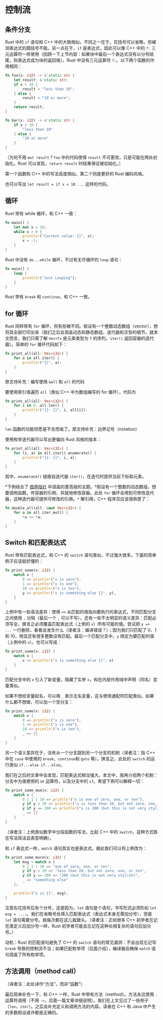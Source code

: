 # 控制流

## 条件分支

Rust 中的 `if` 语句和 C++ 中的大致相似。不同之一在于，花括号可以省略，但被测表达式的圆括号不能。另一点在于，`if` 是表达式，因此可以像 C++ 中的 `?:` 三元运算符一样使用（回顾一下上节内容：如果块中最后一个表达式没有以分号结尾，则表达式成为块的返回值）。Rust 中没有三元运算符 `?:`。以下两个函数的作用相同：

```rs
fn foo(x: i32) -> &'static str {
    let result: &'static str;
    if x < 10 {
        result = "less than 10";
    } else {
        result = "10 or more";
    }
    return result;
}
```

```rs
fn bar(x: i32) -> &'static str {
    if x < 10 {
        "less than 10"
    } else {
        "10 or more"
    }
}
```

（为何不用 `mut result`？`foo` 中的代码使得 `result` 不可更改，只是可能在两处初始化。Rust 可以发现，`return result` 时结果保证被初始化。）

第一个函数和 C++ 中的写法高度相似。第二个则是更好的 Rust 编码风格。

也可以写出 `let result = if x < 10 ...` 这样的代码。

## 循环

Rust 带有 while 循环，和 C++ 一致：

```rs
fn main() {
    let mut x = 10;
    while x > 0 {
        println!("Current value: {}", x);
        x = -1;
    }
}
```

Rust 中没有 `do...while` 循环，不过有无尽循环的 `loop` 语句：

```rs
fn main() {
    loop {
        println!("Just Looping");
    }
}
```

Rust 带有 `break` 和 `continue`，和 C++ 一致。

## for 循环

Rust 同样带有 `for` 循环，但有些微不同。假设有一个整数动态数组（vector），想将其全部打印出来（我们之后会涵盖动态和静态数组，迭代器和泛型的细节。就本文而言，我们只需了解 `Vec<T>` 是元素类型为 `T` 的序列，`iter()` 返回容器的迭代器）。简单的 `for` 循环代码如下：

```rs
fn print_all(all: Vec<i32>) {
    for a in all.iter() {
        println!("{}", a);
    }
}
```

原文待补充：编写使用 `&all` 和 `all` 的代码

要使用索引值遍历 `all`（类似 C++ 中为数组编写的 for 循环），代码为

```rs
fn print_all(all: Vec<i32>) {
    for i in 0..all.len() {
        println!("{}: {}", i, all[i]);
    }
}
```

`len` 函数的功能但愿是不言而喻了。原文待补充：边界记号（notation）

使用枚举迭代器可以写出更偏向 Rust 风格的版本：

```rs
fn print_all(all: Vec<i32>) {
    for (i, a) in all.iter().enumerate() {
        println!("{}: {}", i, a);
    }
}
```

其中，`enumerate()`  链接自迭代器 `iter()`，在迭代时提供当前下标和元素。

*下例结合了 [借用指针](borrowed.md) 中涵盖的更高级的主题。*假设有一个整数的动态数组，想要调用函数，传容器的引用，并就地修改容器。此处 `for` 循环会用到可修改迭代器，这种迭代器可提供可修改的引用。`*` 解引用，C++ 程序员应该很熟悉了：

```rs
fn double_all(all: &mut Vec<i32>) {
    for a in all.iter_mut() {
        *a += *a;
    }
}
```

## Switch 和匹配表达式

Rust 带有匹配表达式，和 C++ 的 `switch` 语句类似，不过强大很多。下面的简单例子应该挺好懂的：
```rs
fn print_some(x: i32) {
    match x {
        0 => println!("x is zero"),
        1 => println!("x is one"),
        10 => println!("x is ten"),
        y => println!("x is something else {}", y),
    }
}
```

上例中有一些语法差异：使用 `=>` 从匹配的值指向要执行的表达式，不同匹配分支之间使用 `,` 分隔（最后一个 `,` 可以不写）。还有一些不太明显的语义差异：匹配必须写全，换言之必须覆盖匹配表达式（上例的 `x`）所有可能的值。尝试把 `y => ...` 一行删除，看看会发生什么（译者注：编译错误？）；因为我们只匹配了 0、1 和 10，明显还有很多整数没有匹配。最后一个匹配分支中，`y` 绑定为要匹配的值（上例中的 `x`）。也可以写成：

```rs
fn print_some(x: i32) {
    match x {
        x => println!("x is something else {}", x)
    }
}
```

匹配分支中的 `x` 引入了新变量，隐藏了实参 `x`，和在内层作用域中声明（同名）变量类似。

如果不想给变量起名，可以用 `_` 表示无名变量，这与使用通配符匹配类似。如果什么都不想做，可以加一个空分支：

```rs
fn print_some(x: i32) {
    match x {
        0 => println!("x is zero"),
        1 => println!("x is one"),
        10 => println!("x is ten"),
        _ => {}
    }
}
```

另一个语义差异在于，没有从一个分支跳到另一个分支的机制（译者注：指 C++ 中在 `case` 中使用的 `break`、`continue`和 `goto` 等）。换言之，此处的 `switch` 的运行类似 `if...else if...else`。

我们在之后的文章中会发现，匹配表达式相当强大。本文中，我再介绍两个机制：分支中为值使用的 or 运算符，以及分支中的 `if`。希望下例可以解释一切：

```rs
fn print_some_moe(x: i32) {
    match x {
        0 | 1 | 10 => println!("x is one of zero, one, or ten"),
        y if y < 20 => println!("x is less than 20, but not zero, one, or ten"),
        y if y == 200 => println!("x is 200 (but this is not very stylish)"),
        _ => {}
    }
}
```

（译者注：上例类似数学中分段函数的写法，比起 C++ 中的 `switch`，这种方式胜在写法简洁且表意明确）。

和 `if` 表达式一样，`match` 语句其实也是表达式。据此我们可以将上例改为：

```rs
fn print_some_more(x: i32) {
    let msg = match x {
        0 | 1 | 10 => "one of zero, one, or ten",
        y if y < 20 => "less than 20, but not zero, one, or ten",
        y if y == 200 => "200 (but this is not very stylish)",
        _ => "something else"
    };

    println!("x is {}", msg);
}
```

注意右花括号后有个分号，这是因为，`let` 语句是个语句，书写形式必须形如 `let msg = ...;`。我们在省略号处填入匹配表达式（表达式本身无需加分号），但是 `let` 语句需要分号。我每次都在这儿栽跟头。（译者注：正如很多 C++ 初学者忘记在类定义后加分号一样，Rust 初学者可能会忘记在这种长相复杂的语句后加分号。）

动机：Rust 的匹配语句避免了 C++ 的 `switch` 语句的常见漏洞：不会出现忘记写 `break` 导致的控制流不当；如果匹配枚举项（后面介绍），编译器会确保 `match` 语句涵盖了所有枚举项。

## 方法调用（method call）

（译者注：此处译作“方法”，而非“函数”）

最后简单补充一下，和 C++ 一样，Rust 中带有方法（method）。方法永远使用 `.` 运算符调用（不用 `->`，后面一篇文章详细说明）。我们在上文见过了一些例子（`len`，`iter`）。之后会补充定义和调用方法的内容。读者在 C++ 和 Java 中产生的多数假设或许都是正确的。